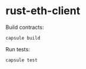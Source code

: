 
# rust-eth-client

Build contracts:

``` sh
capsule build
```

Run tests:

``` sh
capsule test
```
